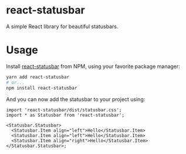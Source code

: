 # react-statusbar

A simple React library for beautiful statusbars.

# Usage

Install [react-statusbar](https://npmjs.com/package/react-statusbar) from NPM, using your favorite package manager:

```sh
yarn add react-statusbar
# or...
npm install react-statusbar
```

And you can now add the statusbar to your project using:

```tsx
import 'react-statusbar/dist/statusbar.css';
import * as Statusbar from 'react-statusbar';

<Statusbar.Statusbar>
  <Statusbar.Item align="left">Hello</Statusbar.Item>
  <Statusbar.Item align="left">Hello</Statusbar.Item>
  <Statusbar.Item align="right">Hello</Statusbar.Item>
</Statusbar.Statusbar>;
```
